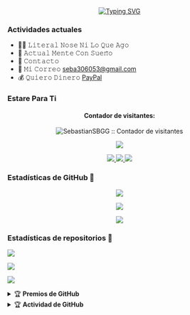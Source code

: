 <div align="center">
<a href="#">
    <img
        src="https://readme-typing-svg.herokuapp.com?font=ShadowsIntoLight&size=50&duration=5500&color=f70787&background=FF673200&center=true&vCenter=true&lines=Welcome;Comida"
            alt="Typing SVG"
        />
    </a>
</div>

### Actividades actuales 
- 👨‍💻 𝙻𝚒𝚝𝚎𝚛𝚊𝚕 𝙽𝚘𝚜𝚎 𝙽𝚒 𝙻𝚘 𝚀𝚞𝚎 𝙰𝚐𝚘
- 🌱 𝙰𝚌𝚝𝚞𝚊𝚕 𝙼𝚎𝚗𝚝𝚎 𝙲𝚘𝚗 𝚂𝚞𝚎𝚗̃𝚘
- 🎯 𝙲𝚘𝚗𝚝𝚊𝚌𝚝𝚘
- 📧 𝙼𝚒 𝙲𝚘𝚛𝚛𝚎𝚘 seba306053@gmail.com
- 💰 𝚀𝚞𝚒𝚎𝚛𝚘 𝙳𝚒𝚗𝚎𝚛𝚘 [PayPal](https://www.paypal.me/SebastianSaez7) 

### Estare Para Ti
<h4 align="center">Contador de visitantes:</h4>
<p align="center"><img src="https://profile-counter.glitch.me/{SebastianSBGG}/count.svg" alt="SebastianSBGG :: Contador de visitantes" /></p>
<p align="center"><img src="https://count.getloli.com/get/@SebastianSBGG-github-readme?theme=rule34" /></p>
<p align="center">
  <a href="https://instagram.com/naze_dev"><img src="https://img.shields.io/badge/Instagram-E4405F?style=for-the-badge&logo=instagram&logoColor=white"/> 
  <a href="https://wa.me/56985230452"><img src="https://img.shields.io/badge/WhatsApp-25D366?style=for-the-badge&logo=whatsapp&logoColor=white" />
  <a href="https://github.com/SebastianSBGG"><img src="https://img.shields.io/badge/-GitHub-black?style=flat-square&logo=github" /> 
  <a name=SebastianSBGG&label=VISTAS&style=flat-square&color=orange" />
</p>

### Estadísticas de GitHub 🚀

<p align="center"><a href="https://github.com/SebastianSBGG"><img src="https://github-readme-stats.vercel.app/api?username=SebastianSBGG&show_icons=true&theme=chartreuse-dark"></a></p>
<p align="center"><a href="https://github.com/SebastianSBGG"><img src="https://streak-stats.demolab.com/?user=nasedev&theme=chartreuse-dark"></a></p>
<p align="center"><a href="https://github.com/SebastianSBGG"><img src="https://github-readme-stats.vercel.app/api/top-langs/?username=SebastianSBGG&theme=chartreuse-dark&layout=compact"></a></p> 

### Estadísticas de repositorios 🔭
<p align=""><a href="https://github.com/SebastianSBGG/naze-md"><img src="https://github-readme-stats.vercel.app/api/pin/?username=SebastianSBGG&repo=naze-md&theme=chartreuse-dark"></a></p>
<p align=""><a href="https://github.com/SebastianSBGG/naze"><img src="https://github-readme-stats.vercel.app/api/pin/?username=SebastianSBGG&repo=naze&theme=chartreuse-dark"></a></p>
<p align=""><a href="https://github.com/SebastianSBGG/SebastianSBGG"><img src="https://github-readme-stats.vercel.app/api/pin/?username=SebastianSBGG&repo=SebastianSBGG&theme=chartreuse-dark"></a></p>

<details>
    <summary>&#127942 <b>Premios de GitHub</b></summary><br/>

<p align="center"><a href="https://github.com/SebastianSBGG"><img src="https://github-profile-trophy.vercel.app/?username=SebastianSBGG"></a></p>

</details>
<details>
    <summary>&#127942 <b>Actividad de GitHub</b></summary><br/>

<p align="center"><a href="https://github.com/SebastianSBGG"><img src="https://metrics.lecoq.io/SebastianSBGG?template=classic&repositories.forks=true&languages=1&languages.colors=github&languages.threshold=0%25&config.timezone=Asia%2FJakarta"></a></p>

</details>
